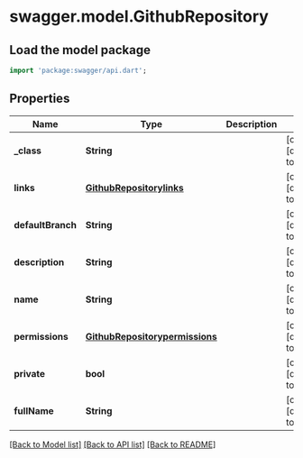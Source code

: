 # swagger.model.GithubRepository

## Load the model package
```dart
import 'package:swagger/api.dart';
```

## Properties
Name | Type | Description | Notes
------------ | ------------- | ------------- | -------------
**_class** | **String** |  | [optional] [default to null]
**links** | [**GithubRepositorylinks**](GithubRepositorylinks.md) |  | [optional] [default to null]
**defaultBranch** | **String** |  | [optional] [default to null]
**description** | **String** |  | [optional] [default to null]
**name** | **String** |  | [optional] [default to null]
**permissions** | [**GithubRepositorypermissions**](GithubRepositorypermissions.md) |  | [optional] [default to null]
**private** | **bool** |  | [optional] [default to null]
**fullName** | **String** |  | [optional] [default to null]

[[Back to Model list]](../README.md#documentation-for-models) [[Back to API list]](../README.md#documentation-for-api-endpoints) [[Back to README]](../README.md)


